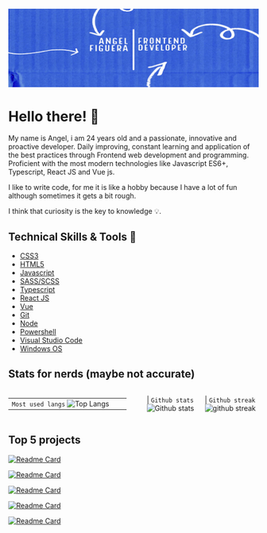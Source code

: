 ![Header](./assets/github-banner.jpg)

# Hello there! :wave:

My name is Angel, i am 24 years old and a passionate, innovative and proactive developer. Daily improving, constant learning and application of the best practices through Frontend web development and programming. Proficient with the most modern technologies like Javascript ES6+, Typescript, React JS and Vue js.
<br>

I like to write code, for me it is like a hobby because I have a lot of fun although sometimes it gets a bit rough.
<br>

I think that curiosity is the key to knowledge :bulb:.

## Technical Skills & Tools 🔧

- [CSS3](https://developer.mozilla.org/en-US/docs/Web/css)
- [HTML5](https://developer.mozilla.org/en-US/docs/Web/html)
- [Javascript](https://developer.mozilla.org/en-US/docs/Web/javascript)
- [SASS/SCSS](https://sass-lang.com/)
- [Typescript](https://www.typescriptlang.org/)
- [React JS](https://reactjs.org/)
- [Vue](https://vuejs.org/)
- [Git](https://git-scm.com/)
- [Node](https://nodejs.org/en/)
- [Powershell](https://learn.microsoft.com/en-us/powershell/)
- [Visual Studio Code](https://code.visualstudio.com/)
- [Windows OS](https://www.microsoft.com/en-us/windows)

## Stats for nerds (maybe not accurate)

<div style='display: flex; gap: 16px; align-items: center;'>

| | | |
| :--: | :--: | :--: |
| `Most used langs` ![Top Langs](https://github-readme-stats.vercel.app/api/top-langs/?username=angeleraser&theme=default&layout=compact&langs_count=10)

| `Github stats` ![Github stats](https://github-readme-stats.vercel.app/api?username=angeleraser&show_icons=true&locale=en&theme=default&count_private=true&hide_title=true)

| `Github streak` ![github streak](https://github-readme-streak-stats.herokuapp.com/?user=angeleraser&theme=default)

</div>

## Top 5 projects

[![Readme Card](https://github-readme-stats.vercel.app/api/pin/?username=angeleraser&theme=default&repo=country-quiz-app&show_owner=true)](https://github.com/angeleraser/country-quiz-app)

[![Readme Card](https://github-readme-stats.vercel.app/api/pin/?username=angeleraser&theme=default&repo=Black-Hole-Escape&show_owner=true)](https://github.com/angeleraser/Black-Hole-Escape)

[![Readme Card](https://github-readme-stats.vercel.app/api/pin/?username=angeleraser&theme=default&repo=Rock-Paper-Scissors-React-Game&show_owner=true)](https://github.com/angeleraser/Rock-Paper-Scissors-React-Game)

[![Readme Card](https://github-readme-stats.vercel.app/api/pin/?username=angeleraser&theme=default&repo=to-do-list-app-react&show_owner=true)](https://github.com/angeleraser/to-do-list-app-react)

[![Readme Card](https://github-readme-stats.vercel.app/api/pin/?username=angeleraser&theme=default&repo=Pokemon-App&show_owner=true)](https://github.com/angeleraser/Pokemon-App)

